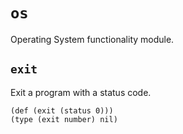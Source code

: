 # `os`

Operating System functionality module.

## `exit`

Exit a program with a status code.

```coel
(def (exit (status 0)))
(type (exit number) nil)
```
